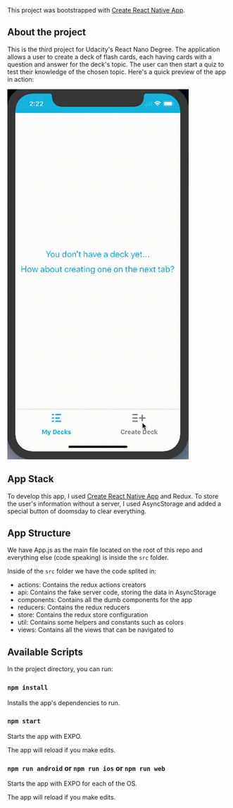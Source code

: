 This project was bootstrapped with [Create React Native App](https://github.com/react-community/create-react-native-app).

## About the project
This is the third project for Udacity's React Nano Degree.
The application allows a user to create a deck of flash cards, each having cards with a question and answer for the deck's topic. The user can then start a quiz to test their knowledge of the chosen topic. Here's a quick preview of the app in action:

![](App.gif)

## App Stack
To develop this app, I used [Create React Native App](https://github.com/react-community/create-react-native-app) and Redux.
To store the user's information without a server, I used AsyncStorage and added a special button of doomsday to clear everything.


## App Structure
We have App.js as the main file located on the root of this repo and everything else (code speaking) is inside the `src` folder.

Inside of the `src` folder we have the code splited in:
* actions: Contains the redux actions creators
* api: Contains the fake server code, storing the data in AsyncStorage
* components: Contains all the dumb components for the app
* reducers: Contains the redux reducers
* store: Contains the redux store configuration
* util: Contains some helpers and constants such as colors
* views: Contains all the views that can be navigated to 

## Available Scripts

In the project directory, you can run:

### `npm install`

Installs the app's dependencies to run.<br>

### `npm start`

Starts the app with EXPO.<br>

The app will reload if you make edits.<br>


### `npm run android` or `npm run ios` or `npm run web`

Starts the app with EXPO for each of the OS.<br>

The app will reload if you make edits.<br>